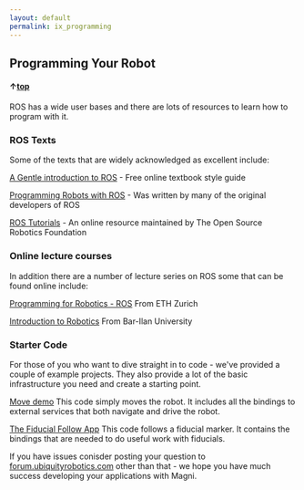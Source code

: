 ```yaml
---
layout: default
permalink: ix_programming
---
```


##	Programming Your Robot

#### &uarr;[top](https://ubiquityrobotics.github.io/learn/)

ROS has a wide user bases and there are lots of resources to learn how to program with it.

### ROS Texts

Some of the texts that are widely acknowledged as excellent include:

[A Gentle introduction to ROS](https://cse.sc.edu/~jokane/agitr/ ) - Free online textbook style guide

[Programming Robots with ROS](http://wiki.ros.org/Books/Programming_Robots_with_ROS) - Was written by many of the original developers of ROS

[ROS Tutorials](http://wiki.ros.org/ROS/Tutorials) - An online resource maintained by The Open Source Robotics Foundation

### Online lecture courses
In addition there are a number of lecture series on ROS some that can be found online include:

[Programming for Robotics - ROS](http://www.rsl.ethz.ch/education-students/lectures/ros.html) From ETH Zurich

[Introduction to Robotics](http://u.cs.biu.ac.il/~yehoshr1/89-685/) From Bar-Ilan University

### Starter Code

For those of you who want to dive straight in to code - we've provided a couple of example projects. They also provide a lot of the basic infrastructure you need and create a starting point.

[Move demo](https://github.com/UbiquityRobotics/demos/tree/master/move_demo) This code simply moves the robot. It includes all the bindings to external services that both navigate and drive the robot.

[The Fiducial Follow App](https://github.com/UbiquityRobotics/demos/tree/master/fiducial_follow) This code follows a fiducial marker. It contains the bindings that are needed to do useful work with fiducials.

If you have issues conisder posting your question to [forum.ubiquityrobotics.com](forum.ubiquityrobotics.com) other than that - we hope you have much success developing your applications with Magni.

<!--
12.	Writing Your First Script
13.	Creating a Map
14.	Autonomous Driving
15.	Going Forward and Avoiding Obstacles with Code
16.	Going to a Specific Location on Your Map Using Code
17.	Monitor Magni Battery Status
18.	Button Events
19.	What to Read Next
-->

